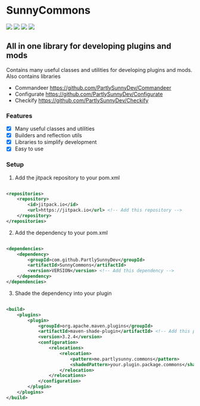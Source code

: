 # SunnyCommons

[![](https://jitpack.io/v/PartlySunnyDev/SunnyCommons.svg)](https://jitpack.io/#PartlySunnyDev/SunnyCommons)
![](https://img.shields.io/github/languages/top/PartlySunnyDev/SunnyCommons)
![](https://img.shields.io/github/v/release/PartlySunnyDev/SunnyCommons)
![](https://img.shields.io/github/stars/PartlySunnyDev/SunnyCommons?style=social)

## All in one library for developing plugins and mods

Contains many useful classes and utilities for developing plugins and mods. Also contains libraries

- Commandeer https://github.com/PartlySunnyDev/Commandeer
- Configurate https://github.com/PartlySunnyDev/Configurate
- Checkify https://github.com/PartlySunnyDev/Checkify

### Features

- [x] Many useful classes and utilities
- [x] Builders and reflection utils
- [x] Libraries to simplify development
- [x] Easy to use

### Setup

1. Add the jitpack repository to your pom.xml

```xml

<repositories>
    <repository>
        <id>jitpack.io</id>
        <url>https://jitpack.io</url> <!-- Add this repository -->
    </repository>
</repositories>
```

2. Add the dependency to your pom.xml

```xml

<dependencies>
    <dependency>
        <groupId>com.github.PartlySunnyDev</groupId>
        <artifactId>SunnyCommons</artifactId>
        <version>VERSION</version> <!-- Add this dependency -->
    </dependency>
</dependencies>
```

3. Shade the dependency into your plugin

```xml

<build>
    <plugins>
        <plugin>
            <groupId>org.apache.maven.plugins</groupId>
            <artifactId>maven-shade-plugin</artifactId> <!-- Add this plugin -->
            <version>3.2.4</version>
            <configuration>
                <relocations>
                    <relocation>
                        <pattern>me.partlysunny.commons</pattern>
                        <shadedPattern>your.plugin.package.commons</shadedPattern> <!-- Add this relocation -->
                    </relocation>
                </relocations>
            </configuration>
        </plugin>
    </plugins>
</build>
```
